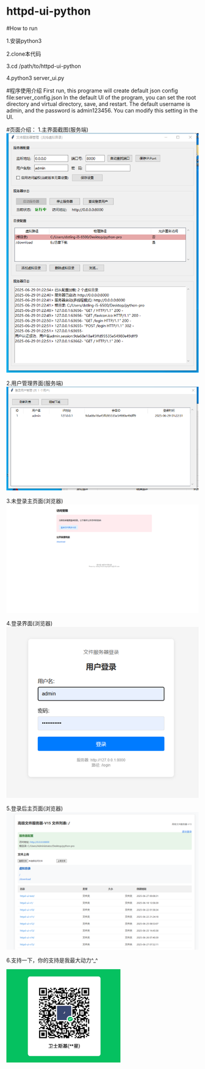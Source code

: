 # httpd-ui-python
#How to run

1.安装python3

2.clone本代码

3.cd /path/to/httpd-ui-python

4.python3 server_ui.py

#程序使用介绍
First run, this programe will create default json config file:server_config.json
In the default UI of the program, you can set the root directory and 
virtual directory, save, and restart. The default username is admin, 
and the password is admin123456. 
You can modify this setting in the UI.

#页面介绍：
1.主界面截图(服务端)
![主界面截图](pic/主界面.png)

2.用户管理界面(服务端)
![用户管理界面截图](pic/用户管理界面.png)

3.未登录主页面(浏览器)
![未登录主页面截图](pic/未登录主页面.png)

4.登录界面(浏览器)
![登录界面截图](pic/登录界面.png)

5.登录后主页面(浏览器)
![登录后主页面](pic/登录后主页面.png)


6.支持一下，你的支持是我最大动力^_^

![支持一下](pic/支持一下.png)

